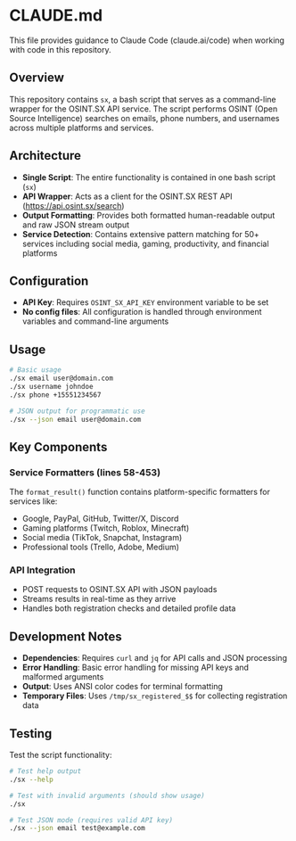 # CLAUDE.md

This file provides guidance to Claude Code (claude.ai/code) when working with code in this repository.

## Overview

This repository contains `sx`, a bash script that serves as a command-line wrapper for the OSINT.SX API service. The script performs OSINT (Open Source Intelligence) searches on emails, phone numbers, and usernames across multiple platforms and services.

## Architecture

- **Single Script**: The entire functionality is contained in one bash script (`sx`)
- **API Wrapper**: Acts as a client for the OSINT.SX REST API (https://api.osint.sx/search)
- **Output Formatting**: Provides both formatted human-readable output and raw JSON stream output
- **Service Detection**: Contains extensive pattern matching for 50+ services including social media, gaming, productivity, and financial platforms

## Configuration

- **API Key**: Requires `OSINT_SX_API_KEY` environment variable to be set
- **No config files**: All configuration is handled through environment variables and command-line arguments

## Usage

```bash
# Basic usage
./sx email user@domain.com
./sx username johndoe  
./sx phone +15551234567

# JSON output for programmatic use
./sx --json email user@domain.com
```

## Key Components

### Service Formatters (lines 58-453)
The `format_result()` function contains platform-specific formatters for services like:
- Google, PayPal, GitHub, Twitter/X, Discord
- Gaming platforms (Twitch, Roblox, Minecraft)
- Social media (TikTok, Snapchat, Instagram)
- Professional tools (Trello, Adobe, Medium)

### API Integration
- POST requests to OSINT.SX API with JSON payloads
- Streams results in real-time as they arrive
- Handles both registration checks and detailed profile data

## Development Notes

- **Dependencies**: Requires `curl` and `jq` for API calls and JSON processing
- **Error Handling**: Basic error handling for missing API keys and malformed arguments
- **Output**: Uses ANSI color codes for terminal formatting
- **Temporary Files**: Uses `/tmp/sx_registered_$$` for collecting registration data

## Testing

Test the script functionality:
```bash
# Test help output
./sx --help

# Test with invalid arguments (should show usage)
./sx

# Test JSON mode (requires valid API key)
./sx --json email test@example.com
```